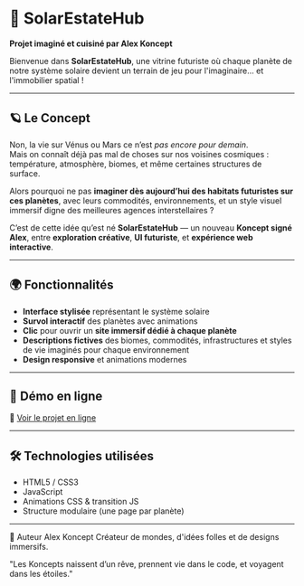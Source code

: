 # 🌌 SolarEstateHub

**Projet imaginé et cuisiné par Alex Koncept**

Bienvenue dans **SolarEstateHub**, une vitrine futuriste où chaque planète de notre système solaire devient un terrain de jeu pour l'imaginaire… et l'immobilier spatial !

---

## 🪐 Le Concept

Non, la vie sur Vénus ou Mars ce n’est *pas encore pour demain*.  
Mais on connaît déjà pas mal de choses sur nos voisines cosmiques : température, atmosphère, biomes, et même certaines structures de surface.

Alors pourquoi ne pas **imaginer dès aujourd’hui des habitats futuristes sur ces planètes**, avec leurs commodités, environnements, et un style visuel immersif digne des meilleures agences interstellaires ?

C’est de cette idée qu’est né **SolarEstateHub** — un nouveau **Koncept signé Alex**, entre **exploration créative**, **UI futuriste**, et **expérience web interactive**.

---

## 🌍 Fonctionnalités

- **Interface stylisée** représentant le système solaire
- **Survol interactif** des planètes avec animations
- **Clic** pour ouvrir un **site immersif dédié à chaque planète**
- **Descriptions fictives** des biomes, commodités, infrastructures et styles de vie imaginés pour chaque environnement
- **Design responsive** et animations modernes

---

## 🚀 Démo en ligne

🔗 [Voir le projet en ligne](https://alexkoncept.github.io/SolarEstateHub/)

---

## 🛠️ Technologies utilisées

- HTML5 / CSS3
- JavaScript
- Animations CSS & transition JS
- Structure modulaire (une page par planète)

---

🙌 Auteur
Alex Koncept
Créateur de mondes, d'idées folles et de designs immersifs.

"Les Koncepts naissent d’un rêve, prennent vie dans le code, et voyagent dans les étoiles."
